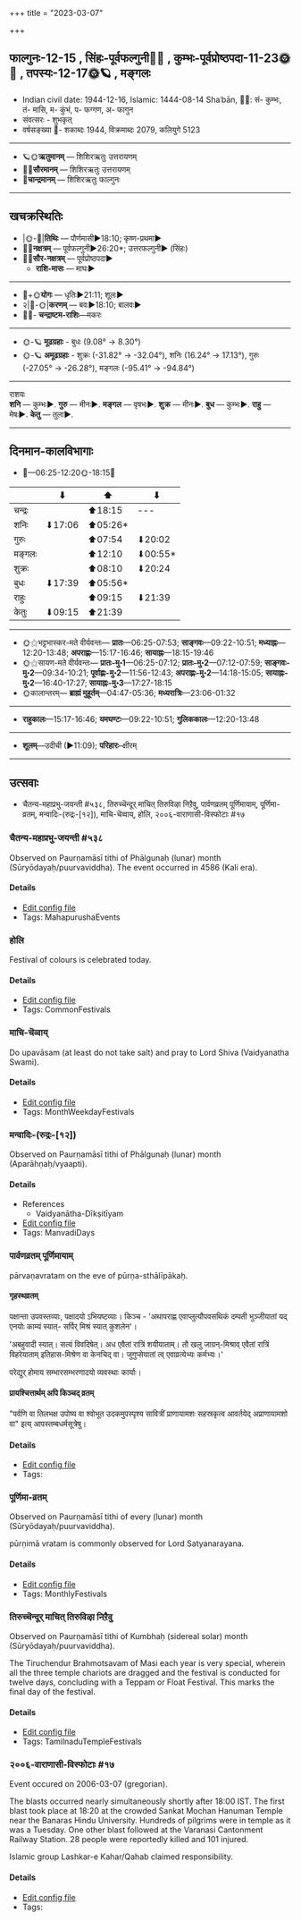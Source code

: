 +++
title = "2023-03-07"

+++
## फाल्गुनः-12-15  ,  सिंहः-पूर्वफल्गुनी🌛🌌  ,  कुम्भः-पूर्वप्रोष्ठपदा-11-23🌞🌌  ,  तपस्यः-12-17🌞🪐  ,  मङ्गलः
- Indian civil date: 1944-12-16, Islamic: 1444-08-14 Shaʿbān, 🌌🌞: सं- कुम्भः, तं- मासि, म- कुंभं, प- फग्गण, अ- फागुन
- संवत्सरः - शुभकृत्
- वर्षसङ्ख्या 🌛- शकाब्दः 1944, विक्रमाब्दः 2079, कलियुगे 5123
___________________
- 🪐🌞**ऋतुमानम्** — शिशिरऋतुः उत्तरायणम्
- 🌌🌞**सौरमानम्** — शिशिरऋतुः उत्तरायणम्
- 🌛**चान्द्रमानम्** — शिशिरऋतुः फाल्गुनः
___________________


## खचक्रस्थितिः
- |🌞-🌛|**तिथिः** — पौर्णमासी►18:10; कृष्ण-प्रथमा►  
- 🌌🌛**नक्षत्रम्** — पूर्वफल्गुनी►26:20*; उत्तरफल्गुनी► (सिंहः)  
- 🌌🌞**सौर-नक्षत्रम्** — पूर्वप्रोष्ठपदा►  
  - **राशि-मासः** — माघः► 
___________________
- 🌛+🌞**योगः** — धृतिः►21:11; शूलः►  
- २|🌛-🌞|**करणम्** — बवः►18:10; बालवः►  
- 🌌🌛- **चन्द्राष्टम-राशिः**—मकरः  
___________________
- 🌞-🪐 **मूढग्रहाः** - बुधः (9.08° → 8.30°)
- 🌞-🪐 **अमूढग्रहाः** - शुक्रः (-31.82° → -32.04°), शनिः (16.24° → 17.13°), गुरुः (-27.05° → -26.28°), मङ्गलः (-95.41° → -94.84°)
___________________
राशयः  
**शनि** — कुम्भः►. **गुरु** — मीनः►. **मङ्गल** — वृषभः►. **शुक्र** — मीनः►. **बुध** — कुम्भः►. **राहु** — मेषः►. **केतु** — तुला►. 
___________________


## दिनमान-कालविभागाः
- 🌅—06:25-12:20🌞-18:15🌇  

|      |⬇     |⬆     |⬇     |
|------|-----|-----|------|
|चन्द्रः|     |⬆18:15 |---|
|शनिः   |⬇17:06 |⬆05:26*|     |
|गुरुः  |     |⬆07:54 |⬇20:02 |
|मङ्गलः |     |⬆12:10 |⬇00:55*|
|शुक्रः |     |⬆08:10 |⬇20:24 |
|बुधः   |⬇17:39 |⬆05:56*|     |
|राहुः  |     |⬆09:15 |⬇21:39 |
|केतुः  |⬇09:15 |⬆21:39 |     |
___________________
- 🌞⚝भट्टभास्कर-मते वीर्यवन्तः— **प्रातः**—06:25-07:53; **साङ्गवः**—09:22-10:51; **मध्याह्नः**—12:20-13:48; **अपराह्णः**—15:17-16:46; **सायाह्नः**—18:15-19:46  
- 🌞⚝सायण-मते वीर्यवन्तः— **प्रातः-मु॰1**—06:25-07:12; **प्रातः-मु॰2**—07:12-07:59; **साङ्गवः-मु॰2**—09:34-10:21; **पूर्वाह्णः-मु॰2**—11:56-12:43; **अपराह्णः-मु॰2**—14:18-15:05; **सायाह्नः-मु॰2**—16:40-17:27; **सायाह्नः-मु॰3**—17:27-18:15  
- 🌞कालान्तरम्— **ब्राह्मं मुहूर्तम्**—04:47-05:36; **मध्यरात्रिः**—23:06-01:32  
___________________
- **राहुकालः**—15:17-16:46; **यमघण्टः**—09:22-10:51; **गुलिककालः**—12:20-13:48  
___________________
- **शूलम्**—उदीची (►11:09); **परिहारः**–क्षीरम्  
___________________

## उत्सवाः
- चैतन्य-महाप्रभु-जयन्ती #५३८, तिरुच्चॆन्दूर् माचित् तिरुविऴा निऱैवु, पार्वणव्रतम् पूर्णिमायाम्, पूर्णिमा-व्रतम्, मन्वादिः-(रुद्रः-[१२]), माचि-चॆव्वाय्, होलि, २००६-वाराणासी-विस्फोटाः #१७
### चैतन्य-महाप्रभु-जयन्ती #५३८

Observed on Paurṇamāsī tithi of Phālgunaḥ (lunar) month (Sūryōdayaḥ/puurvaviddha). The event occurred in 4586 (Kali era).  




#### Details
- [Edit config file](https://github.com/jyotisham/adyatithi/blob/master/mahApuruSha/vaiShNava-misc/lunar_month/tithi/12/15/caitanya-mahAprabhu~jayantI.toml)
- Tags: MahapurushaEvents


### होलि



Festival of colours is celebrated today.

#### Details
- [Edit config file](https://github.com/jyotisham/adyatithi/blob/master/general/relative_event/hOlikA-pUrNimA/offset__01/hOli.toml)
- Tags: CommonFestivals


### माचि-चॆव्वाय्



Do upavāsam (at least do not take salt) and pray to Lord Shiva (Vaidyanatha Swami).

#### Details
- [Edit config file](https://github.com/jyotisham/adyatithi/blob/master/tamil/description_only/mAci~cevvAy.toml)
- Tags: MonthWeekdayFestivals


### मन्वादिः-(रुद्रः-[१२])

Observed on Paurṇamāsī tithi of Phālgunaḥ (lunar) month (Aparāhṇaḥ/vyaapti). 



#### Details
- References
  - Vaidyanātha-Dīkṣitīyam
- [Edit config file](https://github.com/jyotisham/adyatithi/blob/master/time_focus/yugAdiH/lunar_month/tithi/12/15/manvAdiH~%28rudraH~%5B12%5D%29.toml)
- Tags: ManvadiDays


### पार्वणव्रतम् पूर्णिमायाम्



pārvaṇavratam on the eve of pūrṇa-sthālīpākaḥ.

#### गृहस्थव्रतम्
पक्षान्ता उपवस्तव्याः, पक्षादयो ऽभियष्टव्याः। किञ्च - 'अथापराह्ण एवाप्लुत्यौपवसथिकं दम्पती भुञ्जीयातां यद् एनयोः काम्यं स्यात्- सर्पिर् मिश्रं स्यात् कुशलेन'।  

'अबहुवादी स्यात्। सत्यं विवदिषेत्। अध एवैतां रात्रिं शयीयाताम्। तौ खलु जाग्रन्-मिश्राव् एवैतां रात्रिं विहरेयाताम् इतिहास-मिश्रेण वा केनचिद् वा। जुगुप्सेयातां त्व् एवाव्रत्येभ्यः कर्मभ्यः।' 

परेद्युर् होमाय सम्भारसम्भरणादयो व्यवस्थाः कार्याः।

#### प्रायश्चित्तार्थम् अपि किञ्चद् व्रतम्
"पर्वणि वा तिलभक्ष उपोष्य वा श्वोभूत उदकमुपस्पृश्य सावित्रीं प्राणायामशः सहस्रकृत्व आवर्तयेद् अप्राणायामशो वा" इत्य् आपस्तम्बधर्मसूत्रेषु।

#### Details
- [Edit config file](https://github.com/jyotisham/adyatithi/blob/master/gRhya/general/relative_event/sthAlIpAkaH_16/offset__-1/pArvaNa-vratam_15.toml)
- Tags: 


### पूर्णिमा-व्रतम्

Observed on Paurṇamāsī tithi of every (lunar) month (Sūryōdayaḥ/puurvaviddha). 

pūrṇimā vratam is commonly observed for Lord Satyanarayana.

#### Details
- [Edit config file](https://github.com/jyotisham/adyatithi/blob/master/devatA/vaiShNava/lunar_month/tithi/00/15/pUrNimA~vratam.toml)
- Tags: MonthlyFestivals


### तिरुच्चॆन्दूर् माचित् तिरुविऴा निऱैवु

Observed on Paurṇamāsī tithi of Kumbhaḥ (sidereal solar) month (Sūryōdayaḥ/puurvaviddha). 

The Tiruchendur Brahmotsavam of Masi each year is very special, wherein all the three temple chariots are dragged and the festival is conducted for twelve days, concluding with a Teppam or Float Festival. This marks the final day of the festival.

#### Details
- [Edit config file](https://github.com/jyotisham/adyatithi/blob/master/temples/Tamil/sidereal_solar_month/tithi/11/15/tiruccendUr_mAcit_tiruvizhA_nir2aivu.toml)
- Tags: TamilnaduTempleFestivals


### २००६-वाराणासी-विस्फोटाः #१७

Event occured on 2006-03-07 (gregorian). 

The blasts occurred nearly simultaneously shortly after 18:00 IST. The first blast took place at 18:20 at the crowded Sankat Mochan Hanuman Temple near the Banaras Hindu University. Hundreds of pilgrims were in temple as it was a Tuesday. One other blast followed at the Varanasi Cantonment Railway Station. 28 people were reportedly killed and 101 injured.

Islamic group Lashkar-e Kahar/Qahab claimed responsibility.

#### Details
- [Edit config file](https://github.com/jyotisham/adyatithi/blob/master/mahApuruSha/xatra-later/gregorian/day/03/07/vArANAsI-visphoTAH_2006.toml)
- Tags: 


